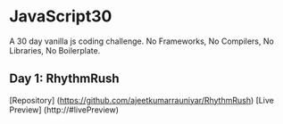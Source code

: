 # JavaScript30
A 30 day vanilla js coding challenge. No Frameworks, No Compilers, No Libraries, No Boilerplate.

## Day 1: RhythmRush 

[Repository] (https://github.com/ajeetkumarrauniyar/RhythmRush) [Live Preview] (http://#livePreview)
